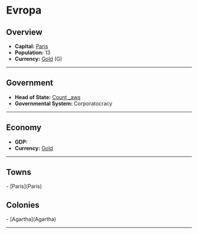 # <!--NAME-->Evropa<!--NAME-->

## Overview

- **Capital:** <!--CAPITAL_LINK-->[Paris](Paris)<!--CAPITAL_LINK-->
- **Population:** <!--POPULATION-->13<!--POPULATION-->
- **Currency:** <!--CURRENCY_LINK-->[Gold](Gold)<!--CURRENCY_LINK--> (<!--CURRENCY_ABV-->G<!--CURRENCY_ABV-->)

---

## Government

- **Head of State:** <!--LEADER_TITLE_LINK-->[Count _aws](_aws)<!--LEADER_TITLE_LINK-->
- **Governmental System:** <!--GOVERNMENT-->Corporatocracy<!--GOVERNMENT-->

---

## Economy

- **GDP:** <!--GDP--><!--GDP-->
- **Currency:** <!--CURRENCY_LINK-->[Gold](Gold)<!--CURRENCY_LINK-->

---

## Towns

<!--TOWNS-->- [Paris](Paris)<!--TOWNS-->

## Colonies

<!--COLONIES-->- [Agartha](Agartha)<!--COLONIES-->

---